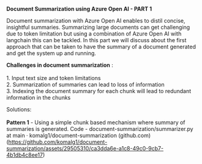**Document Summarization using Azure Open AI - PART 1**

Document summarization with Azure Open AI enables to distil concise, insightful summaries. Summarizing large documents can get challenging due to token limitation but using a combination of Azure Open AI with langchain this can be tackled. In this part we will discuss about the first approach that can be taken to have the summary of a document generated and get the system up and running.

**Challenges in document summarization** : <br><br>
	1. Input text size and token limitations <br>
	2. Summarization of summaries can lead to loss of information <br>
	3. Indexing the document summary for each chunk will lead to redundant information in the chunks <br>


Solutions: <br><br>
**Pattern 1** - Using a simple chunk based mechanism where summary of summaries is generated.
Code - document-summarization/summarizer.py at main · komalg1/document-summarization (github.com)
(https://github.com/komalg1/document-summarization/assets/29505310/ca3dda6e-a1c8-49c0-9cb7-4b1db4c8ee17)
